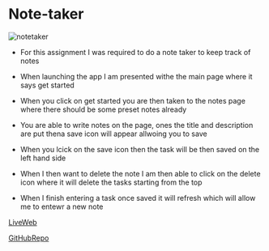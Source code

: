 # Note-taker

![notetaker](https://github.com/rdiego56/Note-taker/assets/128023854/41660819-5121-454b-88d3-2924262e6c8d)

* For this assignment I was required to do a note taker to keep track of notes

* When launching the app I am presented withe the main page where it says get started

* When you click on get started you are then taken to the notes page where there should be some preset notes already

* You are able to write notes on the page, ones the title and description are put thena save icon will appear allwoing you to save

* When you lcick on the save icon then the task will be then saved on the left hand side

* When I then want to delete the note I am then able to click on the delete icon where it will delete the tasks starting from the top

* When I finish entering a task once saved it will refresh which will allow me to entewr a new note


[LiveWeb](https://assignment-notetaker-9fdb0988a321.herokuapp.com/)

[GitHubRepo](https://github.com/rdiego56/Note-taker)
